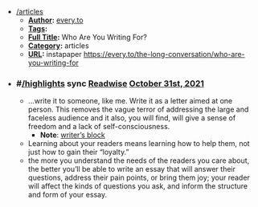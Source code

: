 - [/articles]()
    - **[Author]():** [every.to]()
    - **[Tags]():**
    - **[Full Title]():** Who Are You Writing For?
    - **[Category]():** articles
    - **[URL]():** instapaper https://every.to/the-long-conversation/who-are-you-writing-for
- ### #[/highlights]() sync [Readwise]() [October 31st, 2021]()
    - ...write it to someone, like me. Write it as a letter aimed at one person. This removes the vague terror of addressing the large and faceless audience and it also, you will find, will give a sense of freedom and a lack of self-consciousness.
        - **Note**: [writer’s block]()
    - Learning about your readers means learning how to help them, not just how to gain their “loyalty.”
    - the more you understand the needs of the readers you care about, the better you’ll be able to write an essay that will answer their questions, address their pain points, or bring them joy; your reader will affect the kinds of questions you ask, and inform the structure and form of your essay.

